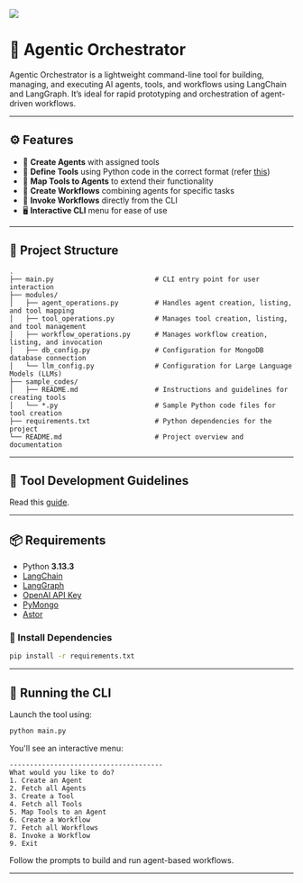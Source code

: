 ![](https://res.cloudinary.com/dhzmockpa/image/upload/v1747072197/Agentic_Orchestrator_f0ezqh.png)

# 🧠 Agentic Orchestrator

Agentic Orchestrator is a lightweight command-line tool for building, managing, and executing AI agents, tools, and workflows using LangChain and LangGraph. It’s ideal for rapid prototyping and orchestration of agent-driven workflows.

---

## ⚙️ Features

- 🧰 **Create Agents** with assigned tools
- 🔧 **Define Tools** using Python code in the correct format (refer [this](https://github.com/pratham-jaiswal/agentic-orchestrator/blob/main/sample_codes/README.md))
- 🔗 **Map Tools to Agents** to extend their functionality
- 🧬 **Create Workflows** combining agents for specific tasks
- 🚀 **Invoke Workflows** directly from the CLI
- 🖥️ **Interactive CLI** menu for ease of use

---

## 📂 Project Structure

```
.
├── main.py                         # CLI entry point for user interaction
├── modules/
│   ├── agent_operations.py         # Handles agent creation, listing, and tool mapping
│   ├── tool_operations.py          # Manages tool creation, listing, and tool management
│   ├── workflow_operations.py      # Manages workflow creation, listing, and invocation
│   ├── db_config.py                # Configuration for MongoDB database connection
│   └── llm_config.py               # Configuration for Large Language Models (LLMs)
├── sample_codes/
│   ├── README.md                   # Instructions and guidelines for creating tools
│   └── *.py                        # Sample Python code files for tool creation
├── requirements.txt                # Python dependencies for the project
└── README.md                       # Project overview and documentation
```

---

## 🧩 Tool Development Guidelines

Read this [guide](https://github.com/pratham-jaiswal/agentic-orchestrator/blob/main/sample_codes/README.md).

---

## 📦 Requirements

- Python **3.13.3**
- [LangChain](https://www.langchain.com/)
- [LangGraph](https://www.langchain.com/langgraph)
- [OpenAI API Key](https://platform.openai.com/api-keys)
- [PyMongo](https://github.com/mongodb/mongo-python-driver)
- [Astor](https://github.com/berkerpeksag/astor)


### 🔧 Install Dependencies

```bash
pip install -r requirements.txt
```

---

## 🧪 Running the CLI

Launch the tool using:

```bash
python main.py
```

You'll see an interactive menu:

```
--------------------------------------
What would you like to do?
1. Create an Agent
2. Fetch all Agents
3. Create a Tool
4. Fetch all Tools
5. Map Tools to an Agent
6. Create a Workflow
7. Fetch all Workflows
8. Invoke a Workflow
9. Exit
```

Follow the prompts to build and run agent-based workflows.

---